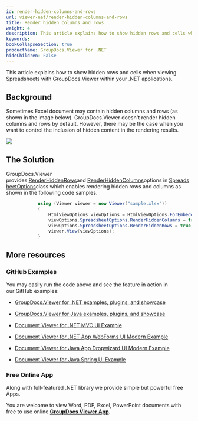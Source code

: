 ```yaml
---
id: render-hidden-columns-and-rows
url: viewer-net/render-hidden-columns-and-rows
title: Render hidden columns and rows
weight: 4
description: This article explains how to show hidden rows and cells when viewing Spreadsheets with GroupDocs.Viewer within your .NET applications.
keywords: 
bookCollapseSection: true
productName: GroupDocs.Viewer for .NET
hideChildren: False
---
```

This article explains how to show hidden rows and cells when viewing Spreadsheets with GroupDocs.Viewer within your .NET applications.

## Background

Sometimes Excel document may contain hidden columns and rows (as shown in the image below). GroupDocs.Viewer doesn't render hidden columns and rows by default. However, there may be the case when you want to control the inclusion of hidden content in the rendering results. 

![](images/viewer-net/render-hidden-columns-and-rows_0.png)

## The Solution

GroupDocs.Viewer provides [RenderHiddenRows](https://apireference.groupdocs.com/net/viewer/groupdocs.viewer.options/spreadsheetoptions/properties/renderhiddenrows)and [RenderHiddenColumns](https://apireference.groupdocs.com/net/viewer/groupdocs.viewer.options/spreadsheetoptions/properties/renderhiddencolumns)options in [SpreadsheetOptions](https://apireference.groupdocs.com/net/viewer/groupdocs.viewer.options/spreadsheetoptions)class which enables rendering hidden rows and columns as shown in the following code samples. 

```csharp
            using (Viewer viewer = new Viewer("sample.xlsx"))
            {
                HtmlViewOptions viewOptions = HtmlViewOptions.ForEmbeddedResources();
                viewOptions.SpreadsheetOptions.RenderHiddenColumns = true;
                viewOptions.SpreadsheetOptions.RenderHiddenRows = true;
                viewer.View(viewOptions);
            }
```

## More resources

### GitHub Examples

You may easily run the code above and see the feature in action in our GitHub examples:

*   [GroupDocs.Viewer for .NET examples, plugins, and showcase](https://github.com/groupdocs-viewer/GroupDocs.Viewer-for-.NET)
    
*   [GroupDocs.Viewer for Java examples, plugins, and showcase](https://github.com/groupdocs-viewer/GroupDocs.Viewer-for-Java)
    
*   [Document Viewer for .NET MVC UI Example](https://github.com/groupdocs-viewer/GroupDocs.Viewer-for-.NET-MVC) 
    
*   [Document Viewer for .NET App WebForms UI Modern Example](https://github.com/groupdocs-viewer/GroupDocs.Viewer-for-.NET-WebForms)
    
*   [Document Viewer for Java App Dropwizard UI Modern Example](https://github.com/groupdocs-viewer/GroupDocs.Viewer-for-Java-Dropwizard)
    
*   [Document Viewer for Java Spring UI Example](https://github.com/groupdocs-viewer/GroupDocs.Viewer-for-Java-Spring)
    

### Free Online App

Along with full-featured .NET library we provide simple but powerful free Apps.

You are welcome to view Word, PDF, Excel, PowerPoint documents with free to use online **[GroupDocs Viewer App](https://products.groupdocs.app/viewer)**.
